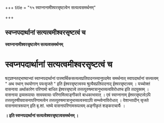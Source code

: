 +++
title = "१५ स्वाप्नानामीश्वरसृष्टत्वेन सत्यत्वसमर्थनम्"

+++


## स्वप्नपदार्थानां सत्यत्वमीश्वरसृष्टत्वं च

**स्वाप्नानामीश्वरसृष्टत्वेन सत्यत्वसमर्थनम्**

# स्वप्नपदार्थानां सत्यत्वमीश्वरसृष्टत्वं च 

षट्प्रश्नतद्भाष्याभ्यां स्वाप्नपदार्थानां पारमार्थिकसत्यत्वप्रतिपादनस्यानुपदमेव समर्थनात् स्वापदार्थानां सत्त्यत्वम् " अथ रथान् रथयोगान् पयःसृजते " इति ईश्वरसृष्टत्वस्य श्रुत्यैवप्रतिपादनाद् ईश्वरसृष्टत्वम् । यच्चोक्तं वासनाया अर्थाकारेण परिणामो बाधित ईश्वरसृष्टत्वे तत्तत्पुरुषमात्रानुभाव्यत्वविरोधश्च इति तदयुक्तम् । वासनाया द्रव्यरूपायाः सावयवायाः परिणामित्वाङ्गीकारे बाधकाभावात् । एवं स्वाप्नानाम् ईश्वरसृष्टत्वेऽपि तत्तत्पुरुषीयवासनापरिणामत्वेन तत्तत्पुरुषमात्रानुभाव्यत्वस्याऽपि सम्भवेनाविरोधात् । वेशान्तादीन् सृजते वासनामात्ररूपान् इति बृ.शां. भाष्ये वासनापरिणामरूपत्वम् अङ्गीकृतं शङ्कराचार्यैः ।

**। इति स्वप्नपदार्थानां सत्यत्वेश्वरसृष्टत्वसमर्थनम् ।**

